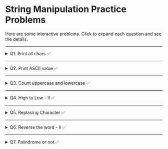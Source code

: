 # String Manipulation Practice Problems

Here are some interactive problems. Click to expand each question and see the details.

---

<details>
<summary>Q1. Print all chars ✅</summary>

**Problem Description**  
Write a program to input a String `str` from user and print all its characters line by line.

**Problem Constraints**  
`1 <= str.length() <= 10^3`

**Input Format**  
First line contains string `str`.

**Output Format**  
Print all characters of `str` in separated lines.

**Example Input**
```
Scaler
```

**Example Output**
```
S
c
a
l
e
r
```

</details>

---

<details>
<summary>Q2. Print ASCII value ✅</summary>

**Problem Description**  
Write a program to input a String `str` from user and print ASCII value of all its characters line by line.  
Note: Spaces are not present in given string.

**Problem Constraints**  
`1 <= str.length() <= 10^3`

**Input Format**  
First line contains string `str`.

**Output Format**  
Print ASCII value of all characters of `str` in same line separated by space.

**Example Input**
```
aBc
```

**Example Output**
```
97 66 99
```

</details>

---

<details>
<summary>Q3. Count uppercase and lowercase ✅</summary>

**Problem Description**  
Write a program to input a String `str` from user and print count of uppercase and lowercase letters in it.

**Problem Constraints**  
`1 <= str.length() <= 10^3`

**Input Format**  
First line contains string `str`.

**Output Format**  
Print count of uppercase and lowercase letters in `str` in two separated lines.

**Example Input**
```
ElePHant
```

**Example Output**
```
3
5
```

</details>

---

<details>
<summary>Q4. High to Low - II ✅</summary>

**Problem Description**  
You are given uppercase string (S) and you have to return a string that is the lowercase form of S.

**Problem Constraints**  
`1 <= S.size() <= 1000`

**Input Format**  
First and only argument containing a uppercase string **S**.

**Output Format**  
You have to return lowercase form of input string.

**Example Input**
```
INTERVIEWBIT
```

**Example Output**
```
interviewbit
```

</details>

---

<details>
<summary>Q5. Replacing Character ✅</summary>

**Problem Description**  
Write a program to return a string from a given string `s` where all occurrences of the first char of the string except the first occurrence have been changed to `$`.

**Input Format**  
The number of test cases. For each testcase there will be a single line of input.

**Output Format**  
Resultant string.

**Sample Input**
```
restart
```

**Sample Output**
```
resta$t
```

</details>

---

<details>
<summary>Q6. Reverse the word - II ✅</summary>

**Problem Description**  
You are given lowercase string (A) and you have to return after reversing that.

**Problem Constraints**  
`1 <= S.size() <= 1000`

**Input Format**  
First and only argument containing a lowercase string `S`.

**Output Format**  
You have to return string which is reverse form of input string.

**Example Input**
```
scaler
```

**Example Output**
```
relacs
```

</details>

---

<details>
<summary>Q7. Palindrome or not ✅</summary>

**Problem Description**  
Write a program to check whether the given string is a palindrome or not. Return True if it is palindrome else return False.

**Input Format**  
First line will have the number of test cases. For each testcase there will be single line of input consisting of a string.

**Output Format**  
True if palindrome else False.

**Sample Input**
```
level
```

**Sample Output**
```
True
```

**Sample Input**
```
Scaler
```

**Sample Output**
```
False
```

</details>
